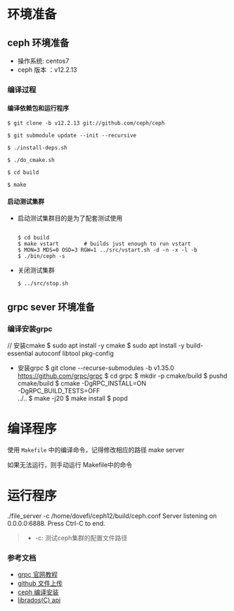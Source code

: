# 环境准备

## ceph 环境准备
- 操作系统: centos7
- ceph 版本 ：v12.2.13

### 编译过程

#### 编译依赖包和运行程序
```shell script
$ git clone -b v12.2.13 git://github.com/ceph/ceph

$ git submodule update --init --recursive

$ ./install-deps.sh

$ ./do_cmake.sh

$ cd build

$ make
```

#### 启动测试集群
- 启动测试集群目的是为了配套测试使用
    ```shell script

    $ cd build
    $ make vstart        # builds just enough to run vstart
    $ MON=3 MDS=0 OSD=3 RGW=1 ../src/vstart.sh -d -n -x -l -b
    $ ./bin/ceph -s
    ```
- 关闭测试集群

    ```shell script
    $ ../src/stop.sh
    ```

## grpc sever 环境准备
### 编译安装grpc
// 安装cmake
$ sudo apt install -y cmake
$ sudo apt install -y build-essential autoconf libtool pkg-config

- 安装grpc
$ git clone --recurse-submodules -b v1.35.0 https://github.com/grpc/grpc
$ cd grpc
$ mkdir -p cmake/build
$ pushd cmake/build
$ cmake -DgRPC_INSTALL=ON \
      -DgRPC_BUILD_TESTS=OFF \
      ../..
$ make -j20
$ make install
$ popd

# 编译程序
使用 `Makefile` 中的编译命令，记得修改相应的路径
make server

如果无法运行，则手动运行 Makefile中的命令

# 运行程序
./file_server -c /home/dovefi/ceph12/build/ceph.conf
Server listening on 0.0.0.0:6888. Press Ctrl-C to end.

> - -c: 测试ceph集群的配置文件路径

### 参考文档
- [grpc 官网教程](https://grpc.io/docs/languages/cpp/quickstart/)
- [github 文件上传](https://github.com/yitzikc/grpc-file-exchange)
- [ceph 编译安装](https://github.com/ceph/ceph/tree/v12.2.13)
- [librados(C) api](https://docs.ceph.com/en/latest/rados/api/librados/#librados-c)
